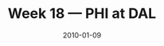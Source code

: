 ---
layout: game
title: Week 18 — PHI at DAL
season: 2009
game_id: 2009_18_PHI_DAL
week: 18
date: 2010-01-09
home_team: DAL
away_team: PHI
final_home: 
final_away: 
pbp_url: /assets/data/pbp/2009/2009_18_PHI_DAL.csv.gz
---